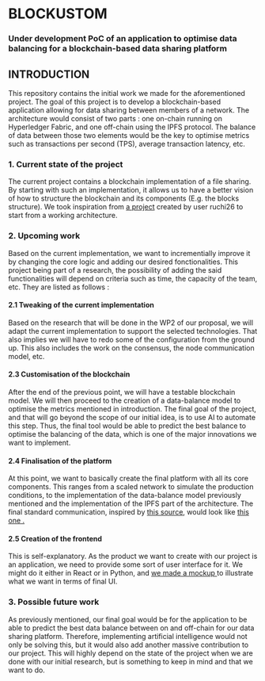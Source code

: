 # BLOCKUSTOM
### Under development PoC of an application to optimise data balancing for a blockchain-based data sharing platform

<h2>INTRODUCTION</h2>
This repository contains the initial work we made for the aforementioned project.
The goal of this project is to develop a blockchain-based application allowing for data sharing between members of a network.
The architecture would consist of two parts : one on-chain running on Hyperledger Fabric, and one off-chain using the IPFS protocol.
The balance of data between those two elements would be the key to optimise metrics such as transactions per second (TPS), average transaction latency, etc.

<h3>1. Current state of the project</h3>
The current project contains a blockchain implementation of a file sharing. 
By starting with such an implementation, it allows us to have a better vision of how to structure the blockchain and its components (E.g. the blocks structure).
We took inspiration from <a href="https://github.com/ruchi26/Blockchain-based-Decentralized-File-Sharing-System-using-IPFS">a project</a> created by user ruchi26 to start from a working architecture.

<h3>2. Upcoming work</h3>
Based on the current implementation, we want to incrementially improve it by changing the core logic and adding our desired fonctionalities. 
This project being part of a research, the possibility of adding the said functionalities will depend on criteria such as time, the capacity of the team, etc.
They are listed as follows : 

<h4>2.1 Tweaking of the current implementation</h4>
Based on the research that will be done in the WP2 of our proposal, we will adapt the current implementation to support the selected technologies.
That also implies we will have to redo some of the configuration from the ground up.
This also includes the work on the consensus, the node communication model, etc.

<h4>2.3 Customisation of the blockchain</h4>
After the end of the previous point, we will have a testable blockchain model. We will then proceed to the creation of a data-balance model to optimise the metrics mentioned in introduction.
The final goal of the project, and that will go beyond the scope of our initial idea, is to use AI to automate this step.
Thus, the final tool would be able to predict the best balance to optimise the balancing of the data, which is one of the major innovations we want to implement.

<h4>2.4 Finalisation of the platform</h4>
At this point, we want to basically create the final platform with all its core components.
This ranges from a scaled network to simulate the production conditions, to the implementation of the data-balance model previously mentioned and the implementation of the IPFS part of the architecture.
The final standard communication, inspired by <a href="https://www.kavayahsolutions.com/kavayah-blog/enterprise-blockchain-using-ipfs-for-storage-with-hyperledger-fabric">this source</a>, would look like <a href="https://user-images.githubusercontent.com/101249719/176847813-ff4a426e-42f0-4012-bb1b-83519e3174ff.png">this one .</a>

<h4>2.5 Creation of the frontend</h4>
This is self-explanatory. As the product we want to create with our project is an application, we need to provide some sort of user interface for it.
We might do it either in React or in Python, and <a href="https://user-images.githubusercontent.com/101249719/176847585-d5cefaf6-d008-4b69-adf2-0b871b3248d7.png"> we made a mockup </a>to illustrate what we want in terms of final UI. 

<h3>3. Possible future work</h3>
As previously mentioned, our final goal would be for the application to be able to predict the best data balance between on and off-chain for our data sharing platform.
Therefore, implementing artificial intelligence would not only be solving this, but it would also add another massive contribution to our project.
This will highly depend on the state of the project when we are done with our initial research, but is something to keep in mind and that we want to do.
